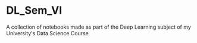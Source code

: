 # DL_Sem_VI
A collection of notebooks made as part of the Deep Learning subject of my University's Data Science Course

